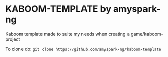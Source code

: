 # KABOOM-TEMPLATE by amyspark-ng
Kaboom template made to suite my needs when creating a game/kaboom-project

To clone do:
`git clone https://github.com/amyspark-ng/kaboom-template`